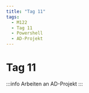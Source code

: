 ```yaml
---
title: "Tag 11"
tags:
  - M122
  - Tag 11
  - Powershell
  - AD-Projekt
---
```


# Tag 11

:::info
Arbeiten an AD-Projekt
:::
